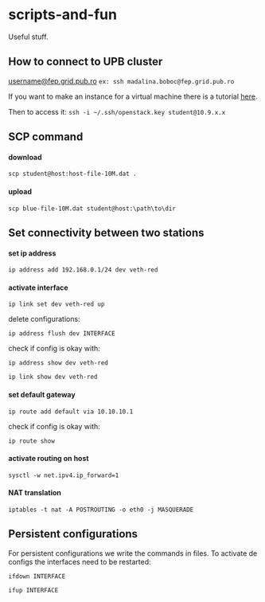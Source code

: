 # scripts-and-fun
Useful stuff.

## How to connect to UPB cluster
username@fep.grid.pub.ro
`ex: ssh madalina.boboc@fep.grid.pub.ro`

If you want to make an instance for a virtual machine there is a tutorial [here](https://cloud.curs.pub.ro/about/tutorial-for-students/).

Then to access it:
`ssh -i ~/.ssh/openstack.key student@10.9.x.x`

## SCP command

#### download

`scp student@host:host-file-10M.dat . `

#### upload

`scp blue-file-10M.dat student@host:\path\to\dir`

## Set connectivity between two stations

#### set ip address

`ip address add 192.168.0.1/24 dev veth-red`

#### activate interface

`ip link set dev veth-red up`

delete configurations:

`ip address flush dev INTERFACE`

check if config is okay with:

`ip address show dev veth-red`

`ip link show dev veth-red`

#### set default gateway

`ip route add default via 10.10.10.1`

check if config is okay with:

`ip route show`

#### activate routing on host

`sysctl -w net.ipv4.ip_forward=1`

#### NAT translation

`iptables -t nat -A POSTROUTING -o eth0 -j MASQUERADE`


## Persistent configurations
For persistent configurations we write the commands in files. To activate de configs the interfaces need to be restarted:

`ifdown INTERFACE`

`ifup INTERFACE`
